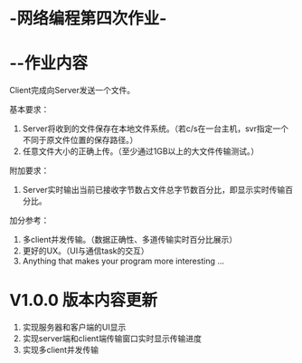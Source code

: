 # -网络编程第四次作业-
# --作业内容
Client完成向Server发送一个文件。

基本要求：
1. Server将收到的文件保存在本地文件系统。（若c/s在一台主机，svr指定一个不同于原文件位置的保存路径。）
2. 任意文件大小的正确上传。（至少通过1GB以上的大文件传输测试。）

附加要求：
1. Server实时输出当前已接收字节数占文件总字节数百分比，即显示实时传输百分比。

加分参考：
1. 多client并发传输。（数据正确性、多道传输实时百分比展示）
2. 更好的UX。（UI与通信task的交互）
3. Anything that makes your program more interesting ...
# V1.0.0 版本内容更新
1. 实现服务器和客户端的UI显示
2. 实现server端和client端传输窗口实时显示传输进度
3. 实现多client并发传输

